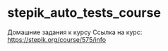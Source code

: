 # stepik_auto_tests_course
Домашние задания к курсу
Ссылка на курс:
https://stepik.org/course/575/info

